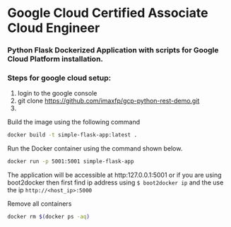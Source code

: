 # Google Cloud Certified Associate Cloud Engineer
### Python Flask Dockerized Application with scripts for Google Cloud Platform installation.    

### Steps for google cloud setup: 
1. login to the google console
2. git clone https://github.com/imaxfp/gcp-python-rest-demo.git
3. 


Build the image using the following command

```bash
docker build -t simple-flask-app:latest .
```

Run the Docker container using the command shown below.

```bash
docker run -p 5001:5001 simple-flask-app
```

The application will be accessible at http:127.0.0.1:5001 or if you are using boot2docker then first find ip address using `$ boot2docker ip` and the use the ip `http://<host_ip>:5000`

Remove all containers
```bash
docker rm $(docker ps -aq)
```